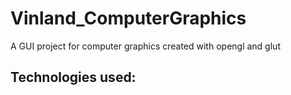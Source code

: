 # Vinland_ComputerGraphics
A GUI project for computer graphics created with opengl and glut
## Technologies used:
